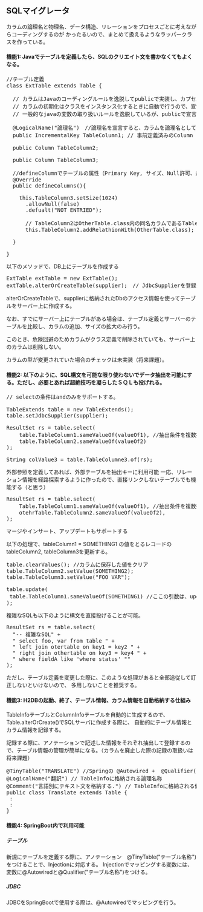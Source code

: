 ## SQLマイグレータ

カラムの論理名と物理名、データ構造、リレーションをプロセスごとに考えながらコーディングするのが
かったるいので、まとめて扱えるようなラッパークラスを作っている。

#### 機能1: Javaでテーブルを定義したら、SQLのクリエイト文を書かなくてもよくなる。

<pre>
//テーブル定義
class ExtTable extends Table {

  // カラムはJavaのコーディングルールを逸脱してpublicで実装し、カプセル化しない。
  // カラムの初期化はクラスをインスタンス化するときに自動で行うので、宣言だけ行う。
  // 一般的なjavaの変数の取り扱いルールを逸脱しているが、publicで宣言し、先頭を大文字で宣言すること。

  @LogicalName("論理名")　//論理名を宣言すると、カラムを論理名としてデータ取得出来るようになる。
  public IncrementalKey TableColumn1; // 事前定義済みのColumn (IncrementalKey は自動ナンバリング)

  public Column<Integer> TableColumn2;

  public Column<Stirng> TableColumn3;

  //defineColumnでテーブルの属性（Primary Key, サイズ、Null許可、規定値、リレーション）を定義する。
  @Override
  public defineColumns(){

    this.TableColumn3.setSize(1024)
      .allowNull(false)
      .defualt("NOT ENTRIED");

      // TableColumn2はOtherTable.class内の同名カラムであるTableColumn2にリンクする。
      this.TableColumn2.addRelathionWith(OtherTable.class); 

  }

}
</pre>

以下のメソッドで、DB上にテーブルを作成する

<pre>
ExtTable extTable = new ExtTable();
extTable.alterOrCreateTable(supplier);　// JdbcSupplierを登録
</pre>

alterOrCreateTableで、supplierに格納されたDbのアクセス情報を使ってテーブルをサーバー上に作成する。

なお、すでにサーバー上にテーブルがある場合は、テーブル定義とサーバーのテーブルを比較し、カラムの追加、サイズの拡大のみ行う。

このとき、危険回避のためカラムがクラス定義で削除されていても、サーバー上のカラムは削除しない。

カラムの型が変更されていた場合のチェックは未実装（将来課題）。


#### 機能2: 以下のように、SQL構文を可能な限り使わないでデータ抽出を可能にする。ただし、必要とあれば超絶技巧を凝らしたＳＱＬも投げれる。

<pre>
// selectの条件はandのみをサポートする。

TableExtends table = new TableExtends();
table.setJdbcSupplier(supplier);

ResultSet rs = table.select(
    table.TableColumn1.sameValueOf(valueOf1), //抽出条件を複数指定できる
    table.TableColumn2.sameValueOf(valueOf2)
);

String colValue3 = table.TableColumne3.of(rs);
</pre>

外部参照を定義してあれば、外部テーブルを抽出キーに利用可能
一応、リレーション情報を経路探索するように作ったので、直接リンクしないテーブルでも機能する（と思う）
<pre>
ResultSet rs = table.select(
    Table.TableColumn1.sameValueOf(valueOf1), //抽出条件を複数指定できる
    otehrTable.TableColumn2.sameValueOf(valueOf2),
);
</pre>

マージやインサート、アップデートもサポートする

以下の処理で、tableColumn1 = SOMETHING1 の値をとるレコードのtableColumn2, tableColumn3を更新する。

<pre>
table.clearValues(); //カラムに保存した値をクリア
table.TableColumn2.setValue(SOMETHING2);
table.TableColumn3.setValue("FOO VAR");

table.update(
 table.TableColumn1.sameValueOf(SOMETHING1) //ここの引数は、update文のwhere句に該当する。
);
</pre>

複雑なSQLも以下のように構文を直接投げることが可能。
<pre>
ResultSet rs = table.select(
  "-- 複雑なSQL" +
  " select foo, var from table " +
  " left join otertable on key1 = key2 " +
  " right join othertable on key3 = key4 " +
  " where fieldA like 'where status' "" 
);
</pre>
ただし、テーブル定義を変更した際に、このような処理があると全部追従して訂正しないといけないので、
多用しないことを推奨する。

#### 機能3: H2DBの起動、終了、テーブル情報、カラム情報を自動格納する仕組み

TableInfoテーブルとColumnInfoテーブルを自動的に生成するので、Table.alterOrCreate()でSQLサーバに作成する際に、
自動的にテーブル情報とカラム情報を記録する。

記録する際に、アノテーションで記述した情報をそれぞれ抽出して登録するので、テーブル情報の管理が簡単になる。（カラムを廃止した際の記録の取扱いは将来課題）

<pre>
@TinyTable("TRANSLATE") //Springの @Autowired +  @Qualifier("TRANSLATE")でインジェクションするためにつける。
@LogicalName("翻訳") // TableInfoに格納される論理名称
@Comment("言語別にテキスト文を格納する.") // TableInfoに格納される備考
public class Translate extends Table {
 :
 :
}
</pre>

#### 機能4: SpringBoot内で利用可能
##### テーブル

新規にテーブルを定義する際に、アノテーション　@TinyTable("テーブル名称")をつけることで、Injectionに対応する。
Injectionでマッピングする変数には、変数に@Autowiredと@Qualifier("テーブル名称")をつける。

##### JDBC
JDBCをSpringBootで使用する際は、@Autowiredでマッピングを行う。
